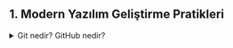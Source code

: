 ## 1. Modern Yazılım Geliştirme Pratikleri

<details>
<summary>Git nedir? GitHub nedir?</summary>
    
*   Git nedir? GitHub nedir?
•	Temel Git komutları: init, clone, add, commit, push, pull, branch, merge
•	Merge conflict nedir, nasıl çözülür?
•	CI/CD nedir? Azure DevOps, GitHub Actions ile pipeline örnekleri

</details>

